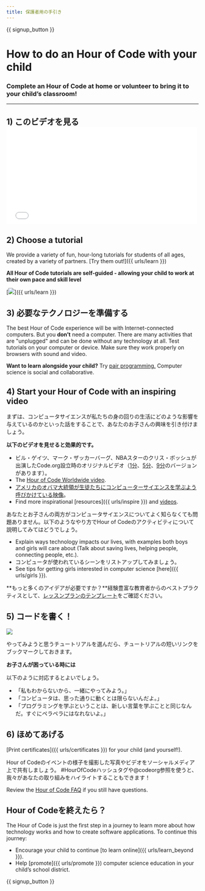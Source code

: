 ```yaml
---
title: 保護者用の手引き
---
```


{{ signup_button }}

# How to do an Hour of Code with your child

### Complete an Hour of Code at home or volunteer to bring it to your child’s classroom!

* * *

## 1) このビデオを見る <iframe width="500" height="255" src="//www.youtube.com/embed/SrnvvWDm73k" frameborder="0" allowfullscreen mark="crwd-mark"></iframe> 

## 2) Choose a tutorial

We provide a variety of fun, hour-long tutorials for students of all ages, created by a variety of partners. [Try them out!]({{ urls/learn }})

**All Hour of Code tutorials are self-guided - allowing your child to work at their own pace and skill level**

[![](/images/fit-700/tutorials.png)]({{ urls/learn }})

## 3) 必要なテクノロジーを準備する

The best Hour of Code experience will be with Internet-connected computers. But you **don’t** need a computer. There are many activities that are "unplugged" and can be done without any technology at all. Test tutorials on your computer or device. Make sure they work properly on browsers with sound and video.

**Want to learn alongside your child?** Try [pair programming.](http://www.ncwit.org/resources/pair-programming-box-power-collaborative-learning) Computer science is social and collaborative.

## 4) Start your Hour of Code with an inspiring video

まずは、コンピュータサイエンスが私たちの身の回りの生活にどのような影響を与えているのかといった話をすることで、あなたのお子さんの興味を引き付けましょう。

**以下のビデオを見せると効果的です。**

- ビル・ゲイツ、マーク・ザッカーバーグ、NBAスターのクリス・ボッシュが出演したCode.org設立時のオリジナルビデオ（[1分](https://www.youtube.com/watch?v=qYZF6oIZtfc)、[5分](https://www.youtube.com/watch?v=nKIu9yen5nc)、[9分](https://www.youtube.com/watch?v=dU1xS07N-FA)のバージョンがあります）。
- The [Hour of Code Worldwide video](https://www.youtube.com/watch?v=KsOIlDT145A).
- [アメリカのオバマ大統領が生徒たちにコンピューターサイエンスを学ぶよう呼びかけている映像](https://www.youtube.com/watch?v=6XvmhE1J9PY)。
- Find more inspirational [resources]({{ urls/inspire }}) and [videos](https://www.youtube.com/playlist?list=PLzdnOPI1iJNfpD8i4Sx7U0y2MccnrNZuP).

あなたとお子さんの両方がコンピュータサイエンスについてよく知らなくても問題ありません。以下のようなやり方でHour of Codeのアクティビティについて説明してみてはどうでしょう。

- Explain ways technology impacts our lives, with examples both boys and girls will care about (Talk about saving lives, helping people, connecting people, etc.).
- コンピュータが使われているシーンをリストアップしてみましょう。
- See tips for getting girls interested in computer science [here]({{ urls/girls }}).

**もっと多くのアイデアが必要ですか？**経験豊富な教育者からのベストプラクティスとして、[レッスンプランのテンプレート](/files/AfterschoolEducatorLessonPlanOutline.docx)をご確認ください。

## 5) コードを書く！

<img src="/images/fit-700/tutorial-short-link.png" />

やってみようと思うチュートリアルを選んだら、チュートリアルの短いリンクをブックマークしておきます。

**お子さんが困っている時には**

以下のように対応するとよいでしょう。

- 「私もわからないから、一緒にやってみよう。」
- 「コンピュータは、思った通りに動くとは限らないんだよ。」
- 「プログラミングを学ぶということは、新しい言葉を学ぶことと同じなんだ。すぐにペラペラにはなれないよ。」

## 6) ほめてあげる

[Print certificates]({{ urls/certificates }}) for your child (and yourself!).

Hour of Codeのイベントの様子を撮影した写真やビデオをソーシャルメディア上で共有しましょう。 #HourOfCodeハッシュタグや@codeorg参照を使うと、我々があなたの取り組みをハイライトすることもできます！

Review the [Hour of Code FAQ](https://help.edraak.org/hc/en-us/categories/200147083-Hour-of-Code) if you still have questions.

## Hour of Codeを終えたら？

The Hour of Code is just the first step in a journey to learn more about how technology works and how to create software applications. To continue this journey:

- Encourage your child to continue [to learn online]({{ urls/learn_beyond }}).
- Help [promote]({{ urls/promote }}) computer science education in your child’s school district.

{{ signup_button }}